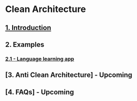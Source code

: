 # Clean Architecture

## [1. Introduction](https://github.com/tran-huy-phuc/architecture/blob/main/clean-achitecture/introduction/README.md)

## 2. Examples
### [2.1 - Language learning app](./examples/language-learning-app/README.md)

## [3. Anti Clean Architecture] - Upcoming

## [4. FAQs] - Upcoming